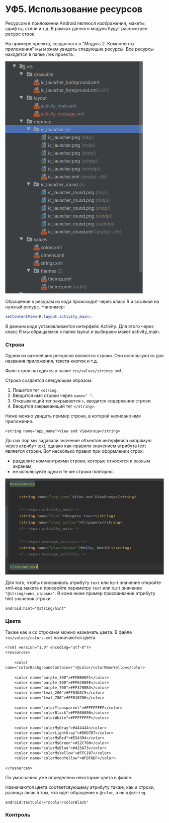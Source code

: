 # УФ5. Использование ресурсов

Ресурсом в приложении Android являюся изображения, макеты, шрифты, стили и т.д. В рамках данного модуля будут рассмотрен ресурс строк.

На примере проекта, созданного в "Модуль 2. Компоненты приложения" мы можем увидеть следующие ресурсы. Все ресурсы находятся в папке /res проекта.

![&#x420;&#x438;&#x441;. 1. &#x420;&#x435;&#x441;&#x443;&#x440;&#x441;&#x44B; &#x43F;&#x440;&#x43E;&#x435;&#x43A;&#x442;&#x430;](../../.gitbook/assets/image%20%2825%29.png)

Обращение к ресурам из кода происходит через класс R и ссылкой на нужный ресурс. Например:

```java
setContentView(R.layout.activity_main);
```

В данном коде устанавливается интерфейс Activity. Для этого через класс R мы обращаемся к папке layout и выбираем макет activity\_main.

### Строки

Одним из важнейших ресурсов являются строки. Они используются для названия приложения, текста кнопок и т.д.

Файл строк находится в папке `res/values/strings.xml`. 

Строка создается следующим образом:

1. Пишется тег `<string`.
2. Вводится имя строки через `name=" "`.
3. Открывающий тег закрывается `>`, вводится содержание строки.
4. Вводится закрывающий тег `</string>`.

Ниже можно увидеть пример строки, в которой написано имя приложения.

```markup
<string name="app_name">View and ViewGroup</string>
```

До сих пор мы задавали значение объектов интерфейса напрямую через атрибут text, однако как-правило значением атрибута text является строки. Вот несколько правил при оформлении строк:

* разделяте комментриями строки, которые относятся к разным экранам;
* не используйте одни и те же строки повторно.

![&#x420;&#x438;&#x441;. 2. &#x41E;&#x431;&#x44A;&#x44F;&#x432;&#x43B;&#x435;&#x43D;&#x438;&#x435; &#x441;&#x442;&#x440;&#x43E;&#x43A;](../../.gitbook/assets/image%20%2824%29.png)

Для того, чтобы присваивать атрибуту `text` или `hint` значение откройте xml-код макета и присвойте параметру `text` или `hint` значение `"@string/<имя_строки>"`. В коже ниже пример присваивание атрибуту hint значения строки.

```markup
android:hint="@string/hint"
```

### Цвета

Также как и со строками можно назначать цвета. В файле `res/values/colors.xml` назначаются цвета.

```markup
<?xml version="1.0" encoding="utf-8"?>
<resources>

    <color name="colorBackgroundContainer">@color/colorMoonYellow</color>

    <color name="purple_200">#FFBB86FC</color>
    <color name="purple_500">#FF6200EE</color>
    <color name="purple_700">#FF3700B3</color>
    <color name="teal_200">#FF03DAC5</color>
    <color name="teal_700">#FF018786</color>

    <color name="colorTransparent">#FFFFFFFF</color>
    <color name="colorBlack">#FF000000</color>
    <color name="colorWhite">#FFFFFFFF</color>

    <color name="colorMyGray">#444444</color>
    <color name="colorLightGray">#D6D7D7</color>
    <color name="colorMyRed">#E54304</color>
    <color name="colorMyGreen">#12C700</color>
    <color name="colorMyBlue">#425A73</color>
    <color name="colorMyYellow">#FFC107</color>
    <color name="colorMoonYellow">#FDF8DF</color>

</resources>
```

По умолчанию уже определены некоторые цвета в файле.

Назначаются цвета соответсвующему атрибуту также, как и строки, разница лишь в том, что идет обращение к `@color`, а не к `@string`.

```markup
android:textColor="@color/colorBlack"
```

### Контроль



